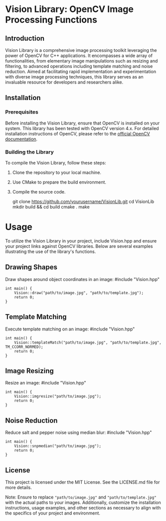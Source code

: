 # Vision Library: OpenCV Image Processing Functions

## Introduction

Vision Library is a comprehensive image processing toolkit leveraging the power of OpenCV for C++ applications. It encompasses a wide array of functionalities, from elementary image manipulations such as resizing and filtering, to advanced operations including template matching and noise reduction. Aimed at facilitating rapid implementation and experimentation with diverse image processing techniques, this library serves as an invaluable resource for developers and researchers alike.

## Installation

### Prerequisites

Before installing the Vision Library, ensure that OpenCV is installed on your system. This library has been tested with OpenCV version 4.x. For detailed installation instructions of OpenCV, please refer to the [official OpenCV documentation](https://docs.opencv.org/master/).

### Building the Library

To compile the Vision Library, follow these steps:

1. Clone the repository to your local machine.
2. Use CMake to prepare the build environment.
3. Compile the source code.

    git clone https://github.com/yourusername/VisionLib.git
    cd VisionLib
    mkdir build && cd build
    cmake .
    make

# Usage

To utilize the Vision Library in your project, include Vision.hpp and ensure your project links against OpenCV libraries. Below are several examples illustrating the use of the library's functions.

## Drawing Shapes
Draw shapes around object coordinates in an image:
    #include "Vision.hpp"
    
    int main() {
        Vision::draw("path/to/image.jpg", "path/to/template.jpg");
        return 0;
    }

## Template Matching
Execute template matching on an image:
    #include "Vision.hpp"
    
    int main() {
        Vision::templateMatch("path/to/image.jpg", "path/to/template.jpg", TM_CCORR_NORMED);
        return 0;
    }

## Image Resizing
Resize an image:
    #include "Vision.hpp"
    
    int main() {
        Vision::imgresize("path/to/image.jpg");
        return 0;
    }

## Noise Reduction
Reduce salt and pepper noise using median blur:
    #include "Vision.hpp"
    
    int main() {
        Vision::snpmedian("path/to/image.jpg");
        return 0;
    }

## License
This project is licensed under the MIT License. See the LICENSE.md file for more details.

Note: Ensure to replace `"path/to/image.jpg"` and `"path/to/template.jpg"` with the actual paths to your images. Additionally, customize the installation instructions, usage examples, and other sections as necessary to align with the specifics of your project and environment.

